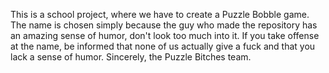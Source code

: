 This is a school project, where we have to create a Puzzle Bobble game.
The name is chosen simply because the guy who made the repository has an amazing sense of humor, don't look too much into it.
If you take offense at the name, be informed that none of us actually give a fuck and that you lack a sense of humor.
Sincerely, the Puzzle Bitches team.